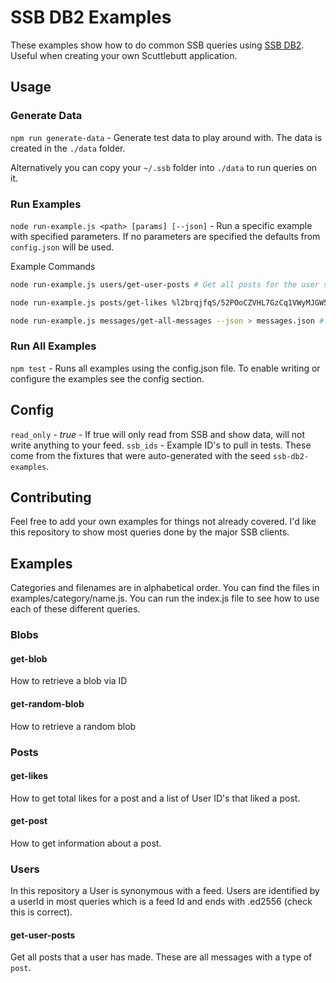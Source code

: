 # SSB DB2 Examples

These examples show how to do common SSB queries using [SSB DB2](https://github.com/ssb-ngi-pointer/ssb-db2). Useful when creating your own Scuttlebutt application.


## Usage

### Generate Data

`npm run generate-data` - Generate test data to play around with. The data is created in the `./data` folder. 

Alternatively you can copy your `~/.ssb` folder into `./data` to run queries on it.

### Run Examples

`node run-example.js <path> [params] [--json]` - Run a specific example with specified parameters. If no parameters are specified the defaults from `config.json` will be used.

Example Commands

```sh
node run-example.js users/get-user-posts # Get all posts for the user specified in config.json

node run-example.js posts/get-likes %l2brqjfqS/52POoCZVHL7GzCq1VWyMJGW5VyJH1QsoM=.sha256 # Get all 'like' messages (called votes internally) for this message

node run-example.js messages/get-all-messages --json > messages.json # Get all messages in the database in json format and put them in a json file
```

### Run All Examples

`npm test` - Runs all examples using the config.json file. To enable writing or configure the examples see the config section.

## Config

`read_only` - *true* - If true will only read from SSB and show data, will not write anything to your feed.
`ssb_ids` - Example ID's to pull in tests. These come from the fixtures that were auto-generated with the seed `ssb-db2-examples`.

## Contributing

Feel free to add your own examples for things not already covered. I'd like this repository to show most queries done by the major SSB clients.

## Examples

Categories and filenames are in alphabetical order. You can find the files in examples/category/name.js. You can run the index.js file to see how to use each of these different queries.

### Blobs

#### get-blob

How to retrieve a blob via ID

#### get-random-blob

How to retrieve a random blob

### Posts

#### get-likes

How to get total likes for a post and a list of User ID's that liked a post.

#### get-post

How to get information about a post.

### Users

In this repository a User is synonymous with a feed. Users are identified by a userId in most queries which is a feed Id and ends with .ed2556 (check this is correct).

#### get-user-posts

Get all posts that a user has made. These are all messages with a type of `post`.
